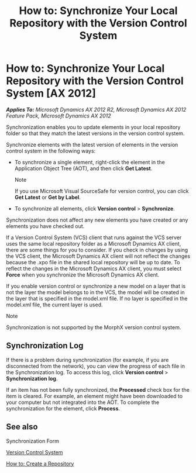 ﻿---
title: 'How to: Synchronize Your Local Repository with the Version Control System'
TOCTitle: 'How to: Synchronize Your Local Repository with the Version Control System'
ms:assetid: c5e31557-4794-459c-80fb-16934ca961ad
ms:mtpsurl: https://msdn.microsoft.com/en-us/library/Aa866044(v=AX.60)
ms:contentKeyID: 35268168
ms.date: 11/07/2012
mtps_version: v=AX.60
---

# How to: Synchronize Your Local Repository with the Version Control System [AX 2012]


_**Applies To:** Microsoft Dynamics AX 2012 R2, Microsoft Dynamics AX 2012 Feature Pack, Microsoft Dynamics AX 2012_

Synchronization enables you to update elements in your local repository folder so that they match the latest versions in the version control system.

Synchronize elements with the latest version of elements in the version control system in the following ways:

  - To synchronize a single element, right-click the element in the Application Object Tree (AOT), and then click **Get Latest**.
    

    > [!NOTE]
    > <P>If you use Microsoft Visual SourceSafe for version control, you can click <STRONG>Get Latest</STRONG> or <STRONG>Get by Label</STRONG>.</P>



  - To synchronize all elements, click **Version control** \> **Synchronize**.

Synchronization does not affect any new elements you have created or any elements you have checked out.

If a Version Control System (VCS) client that runs against the VCS server uses the same local repository folder as a Microsoft Dynamics AX client, there are some things for you to consider. If you check in changes by using the VCS client, the Microsoft Dynamics AX client will not reflect the changes because the .xpo file in the shared local repository will be up to date. To reflect the changes in the Microsoft Dynamics AX client, you must select **Force** when you synchronize the Microsoft Dynamics AX client.

If you enable version control or synchronize a new model on a layer that is not the layer the model belongs to in the VCS, the model will be created in the layer that is specified in the model.xml file. If no layer is specified in the model.xml file, the current layer is used.


> [!NOTE]
> <P>Synchronization is not supported by the MorphX version control system.</P>



## Synchronization Log

If there is a problem during synchronization (for example, if you are disconnected from the network), you can view the progress of each file in the Synchronization log. To access this log, click **Version control** \> **Synchronization log**.

If an item has not been fully synchronized, the **Processed** check box for the item is cleared. For example, an element might have been downloaded to your computer but not integrated into the AOT. To complete the synchronization for the element, click **Process**.

## See also

Synchronization Form

[Version Control System](version-control-system.md)

[How to: Create a Repository](how-to-create-a-repository.md)

